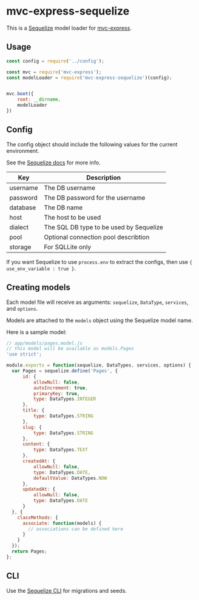 # mvc-express-sequelize

This is a [Sequelize](http://docs.sequelizejs.com/) model loader for [mvc-express](https://github.com/pajtai/mvc-express).

## Usage

```javascript
const config = require('../config');

const mvc = require('mvc-express');
const modelLoader = require('mvc-express-sequelize')(config);


mvc.boot({
    root: __dirname,
    modelLoader
})
```

## Config

The config object should include the following values for the current environment.

See the [Sequelize docs](http://docs.sequelizejs.com/manual/installation/getting-started.html#setting-up-a-connection#setting-up-a-connection)
for more info.

| Key | Description |
|----|----|
| username | The DB username |
| password | The DB password for the username |
| database | The DB name |
| host | The host to be used |
| dialect | The SQL DB type to be used by Sequelize |
| pool | Optional connection pool describtion |
| storage | For SQLLite only |

If you want Sequelize to use `process.env` to extract the configs, then use `{ use_env_variable : true }`.

## Creating models

Each model file will receive as arguments: `sequelize`, `DataType`, `services`, and `options`. 

Models are attached to the `models` object using the Sequelize model name.

Here is a sample model:

```javascript
// app/models/pages.model.js
// this model will be available as models.Pages
'use strict';

module.exports = function(sequelize, DataTypes, services, options) {
  var Pages = sequelize.define('Pages', {
      id: {
          allowNull: false,
          autoIncrement: true,
          primaryKey: true,
          type: DataTypes.INTEGER
      },
      title: {
          type: DataTypes.STRING
      },
      slug: {
          type: DataTypes.STRING
      },
      content: {
          type: DataTypes.TEXT
      },
      createdAt: {
          allowNull: false,
          type: DataTypes.DATE,
          defaultValue: DataTypes.NOW
      },
      updatedAt: {
          allowNull: false,
          type: DataTypes.DATE
      }
  }, {
    classMethods: {
      associate: function(models) {
        // associations can be defined here
      }
    }
  });
  return Pages;
};
```

## CLI

Use the [Sequelize CLI](https://github.com/sequelize/cli) for migrations and seeds.
